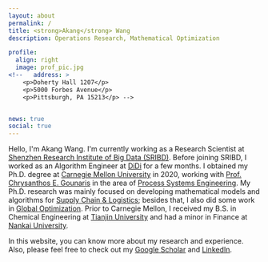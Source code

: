 ```yaml
---
layout: about
permalink: /
title: <strong>Akang</strong> Wang
description: Operations Research, Mathematical Optimization

profile:
  align: right
  image: prof_pic.jpg
<!--   address: >
    <p>Doherty Hall 1207</p>
    <p>5000 Forbes Avenue</p>
    <p>Pittsburgh, PA 15213</p> -->


news: true
social: true
---
```


Hello, I'm Akang Wang. I'm currently working as a Research Scientist at <a href="http://www.sribd.cn/" target="_blank">Shenzhen Research Institute of Big Data (SRIBD)</a>. Before joining SRIBD, I worked as an Algorithm Engineer at <a href="https://www.didiglobal.com/" target="_blank">DiDi</a> for a few months.
I obtained my Ph.D. degree at <a href="http://www.cmu.edu/" target="_blank">Carnegie Mellon University</a> in 2020, working with <a href="https://scholar.google.com/citations?user=CINe7CgAAAAJ&hl=en" target="_blank">Prof. Chrysanthos E. Gounaris</a> in the area of <a href="https://www.cheme.engineering.cmu.edu/research/process-systems.html" target="_blank">Process Systems Engineering</a>. 
My Ph.D. research was mainly focused on developing mathematical models and algorithms for <a href="https://en.wikipedia.org/wiki/Supply_chain" target="_blank">Supply Chain & Logistics</a>; 
besides that, I also did some work in <a href="http://mathworld.wolfram.com/GlobalOptimization.html" target="_blank">Global Optimization</a>. 
Prior to Carnegie Mellon, I received my B.S. in Chemical Engineering at <a href="http://www.tju.edu.cn/english/index.htm" target="_blank">Tianjin University</a> and had a minor in Finance at <a href="https://en.nankai.edu.cn/" target="_blank">Nankai University</a>.

In this website, you can know more about my research and experience. 
Also, please feel free to check out my <a href="https://scholar.google.com/citations?user=TyYzzmoAAAAJ&hl=en&oi=ao" target="_blank">Google Scholar</a> and <a href="https://www.linkedin.com/in/akangwang/" target="_blank">LinkedIn</a>.